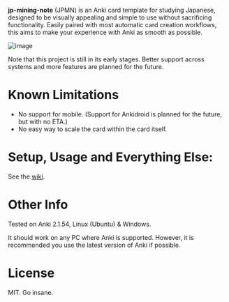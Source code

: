 
**jp-mining-note** (JPMN) is an Anki card template for studying Japanese,
designed to be visually appealing and simple to use without sacrificing functionality.
Easily paired with most automatic card creation workflows,
this aims to make your experience with Anki as smooth as possible.

![image](https://user-images.githubusercontent.com/17107540/184517988-cc2b36df-b09b-4f57-9866-e3ce7393d6a4.png)

<!-- TODO video demo

Video demo to see the workflow and showcase some features of the card:
...

TODO in video demo:
- create card
- furigana hover
- kanji hover
- click on image
- open/close additional fields

- switch to sentence card and show again
- switch to a TSC card and show again
- switch to a hover card and show again
- add a newline with AltDisplay and show again
- add something in AdditionalNotes and Hint and show again

-->

Note that this project is still in its early stages.
Better support across systems and more features are planned for the future.


# Known Limitations
* No support for mobile. (Support for Ankidroid is planned for the future, but with no ETA.)
* No easy way to scale the card within the card itself.

# Setup, Usage and Everything Else:
See the [wiki](https://github.com/Aquafina-water-bottle/jp-mining-note/wiki).

# Other Info
Tested on Anki 2.1.54, Linux (Ubuntu) & Windows.

It should work on any PC where Anki is supported.
However, it is recommended you use the latest version of Anki if possible.

# License
MIT. Go insane.


